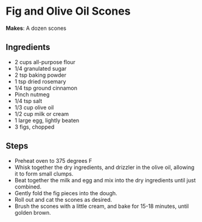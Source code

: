 # Fig and Olive Oil Scones

**Makes**: A dozen scones

## Ingredients

 - 2 cups all-purpose flour
 - 1/4 granulated sugar
 - 2 tsp baking powder
 - 1 tsp dried rosemary
 - 1/4 tsp ground cinnamon
 - Pinch nutmeg
 - 1/4 tsp salt
 - 1/3 cup olive oil
 - 1/2 cup milk or cream
 - 1 large egg, lightly beaten
 - 3 figs, chopped

## Steps

 - Preheat oven to 375 degrees F
 - Whisk together the dry ingredients, and drizzler in the olive oil, allowing it to form small clumps.
 - Beat together the milk and egg and mix into the dry ingredients until just combined.
 - Gently fold the fig pieces into the dough.
 - Roll out and cat the scones as desired.
 - Brush the scones with a little cream, and bake for 15-18 minutes, until golden brown.


